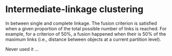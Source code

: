 # Intermediate-linkage clustering

In between single and complete linkage. The fusion criterion is satisfied when a given proportion of the total possible number
of links is reached. For example, for a criterion of 50%, a fusion happened when their is
50% of the maximum links (i.e., distance between objects at a current partition level).

Never used it ...

